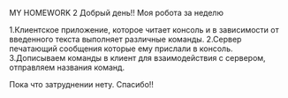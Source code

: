 MY HOMEWORK 2
Добрый день!!
Моя робота за неделю

1.Клиентское приложение, которое читает консоль и в зависимости от введенного текста выполняет различные команды.
2.Сервер печатающий сообщения которые ему прислали в консоль.
3.Дописываем команды в клиент для взаимодействия с сервером, отправляем названия команд.

Пока что затруднении нету.
Спасибо!!

